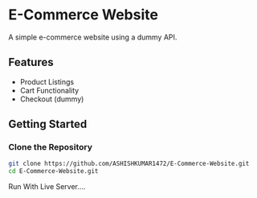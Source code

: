 # E-Commerce Website

A simple e-commerce website using a dummy API.

## Features
- Product Listings
- Cart Functionality
- Checkout (dummy)

## Getting Started

### Clone the Repository

```bash
git clone https://github.com/ASHISHKUMAR1472/E-Commerce-Website.git
cd E-Commerce-Website.git
```

Run With Live Server....
